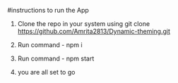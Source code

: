 #instructions to run the App

1. Clone the repo in your system using
   git clone https://github.com/Amrita2813/Dynamic-theming.git

2. Run command - npm i
3. Run command - npm start
4. you are all set to go
